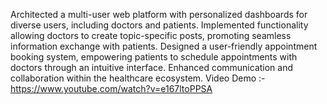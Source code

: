 
Architected a multi-user web platform with personalized dashboards for diverse users, including doctors and patients.
Implemented functionality allowing doctors to create topic-specific posts, promoting seamless information exchange with patients.
Designed a user-friendly appointment booking system, empowering patients to schedule appointments with doctors through an intuitive interface.
Enhanced communication and collaboration within the healthcare ecosystem.
Video Demo :- https://www.youtube.com/watch?v=e167ltoPPSA
